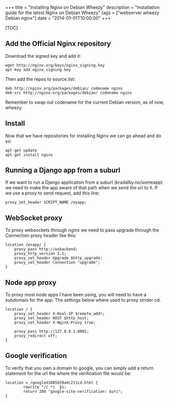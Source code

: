 +++
title = "Installing Nginx on Debian Wheezy"
description = "Installation guide for the latest Nginx on Debian Wheezy"
tags = ["webserver wheezy Debian nginx"]
date = "2014-01-01T10:00:00"
+++

[TOC]

## Add the Official Nginx repository

Download the signed key and add it:

    
    wget http://nginx.org/keys/nginx_signing.key
    apt-key add nginx_signing.key

Then add the repos to source.list:

    
    deb http://nginx.org/packages/debian/ codename nginx
    deb-src http://nginx.org/packages/debian/ codename nginx

Remember to swap out codename for the current Debian version, as of now, wheezy.

## Install
Now that we have repositories for installing Nginx we can go ahead and do so:

    
    apt-get update
    apt-get install nginx


## Running a Django app from a suburl
If we want to run a Django application from a suburl (kradalby.no/someapp) we need to make the app aware of that path when we send the url to it.
If we use a proxy to send request, add this line:

    
    proxy_set_header SCRIPT_NAME /myapp;


## WebSocket proxy
To proxy websockets through nginx we need to pass upgrade through the Connection proxy header like this:

    
    location /wsapp/ {
        proxy_pass http://wsbackend;
        proxy_http_version 1.1;
        proxy_set_header Upgrade $http_upgrade;
        proxy_set_header Connection "upgrade";
    }


## Node app proxy

To proxy most node apps I have been using, you will need to have a subdomain for the app.
The settings below where used to proxy strider cd.

    
    location / {
        proxy_set_header X-Real-IP $remote_addr;
        proxy_set_header HOST $http_host;
        proxy_set_header X-NginX-Proxy true;

        proxy_pass http://127.0.0.1:8002;
        proxy_redirect off;
    }

## Google verification
To verify that you own a domain to google, you can simply add a return statement for the url the where the verification file would be:

    
    location = /googled1085b59adc211cd.html {
            rewrite ^/(.*)  $1;
            return 200 "google-site-verification: $uri";
    }
